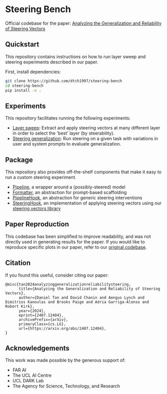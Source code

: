 # Steering Bench

Official codebase for the paper: [Analyzing the Generalization and Reliability of Steering Vectors](https://arxiv.org/abs/2407.12404)

## Quickstart
This repository contains instructions on how to run layer sweep and steering experiments described in our paper. 

First, install dependencies: 
```bash
git clone https://github.com/dtch1997/steering-bench
cd steering-bench 
pip install -e . 
```

## Experiments
This repository facilitates running the following experiments: 
- [Layer sweep](experiments/layer_sweep): Extract and apply steering vectors at many different layer in order to select the 'best' layer (by steerability). 
- [Steering generalization](experiments/steering_generalization): Run steering on a given task with variations in user and system prompts to evaluate generalization.

## Package
This repository also provides off-the-shelf components that make it easy to run a custom steering experiment. 
- [Pipeline](steering_bench/core/pipeline), a wrapper around a (possibly-steered) model
- [Formatter](steering_bench/core/format.py), an abstraction for prompt-based scaffolding
- [PipelineHook](steering_bench/core/pipeline), an abstraction for generic steering interventions
- [SteeringHook](steering_bench/core/hook), an implementation of applying steering vectors using our [steering vectors library](https://github.com/steering-vectors/steering-vectors/)

## Paper Reproduction
This codebase has been simplified to improve readability, and was not directly used in generating results for the paper. If you would like to reproduce specific plots in our paper, refer to our [original codebase](https://github.com/dtch1997/repepo). 

## Citation
If you found this useful, consider citing our paper: 
```
@misc{tan2024analyzinggeneralizationreliabilitysteering,
      title={Analyzing the Generalization and Reliability of Steering Vectors}, 
      author={Daniel Tan and David Chanin and Aengus Lynch and Dimitrios Kanoulas and Brooks Paige and Adria Garriga-Alonso and Robert Kirk},
      year={2024},
      eprint={2407.12404},
      archivePrefix={arXiv},
      primaryClass={cs.LG},
      url={https://arxiv.org/abs/2407.12404}, 
}
```
## Acknowledgements
This work was made possible by the generous support of:
- FAR AI
- The UCL AI Centre
- UCL DARK Lab
- The Agency for Science, Technology, and Research
